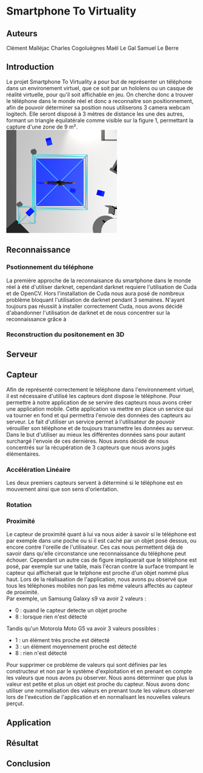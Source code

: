 # Smartphone To Virtuality
## Auteurs
Clément Malléjac
Charles Cogoluègnes
Maël Le Gal
Samuel Le Berre
## Introduction
Le projet Smartphone To Virtuality a pour but de représenter un téléphone dans un environement virtuel, que ce soit par un hololens ou un casque de réalité virtuelle, pour qu'il soit affichable en jeu.
On cherche donc a trouver le téléphone dans le monde réel et donc a reconnaitre son positionnement, afin de pouvoir déterminer sa position nous utiliserons 3 camera webcam logitech.
Elle seront disposé à 3 mètres de distance les une des autres, formant un triangle équilatérale comme visible sur la figure 1, permettant la capture d'une zone de 9 m².  
![alt text](/Rapport/assets/images/position_camera.png "Figure 1 : Position des caméras dans la pièces")

## Reconnaissance
### Psotionnement du téléphone
La première approche de la reconnaisance du smartphone dans le monde réel à été d'utiliser darknet, cependant darknet requiere l'utilisation de Cuda et de OpenCV. Hors l'installation de Cuda nous aura posé de nombreux problème bloquant l'utilisation de darknet pendant 3 semaines.
N'ayant toujours pas réussiit à installer correctement Cuda, nous avons décidé d'abandonner l'utilisation de darknet et de nous concentrer sur la reconnaissance grâce à 
### Reconstruction du positonement en 3D
## Serveur

## Capteur
Afin de représenté correctement le téléphone dans l'environnement virtuel, il est nécessaire d'utilisé les capteurs dont dispose le téléphone.
Pour permettre à notre application de se servire des capteurs nous avons créer une application mobile. 
Cette application va mettre en place un service qui va tourner en fond et qui permettra l'envoie des données des capteurs au serveur. Le fait d'utiliser un service permet à l'utilisateur de pouvoir vérouiller son téléphone et de toujours transmettre les données au serveur.
Dans le but d'utiliser au mieux les différentes données sans pour autant surchargé l'envoie de ces dernières. 
Nous avons décidé de nous concentrés sur la récupération de 3 capteurs que nous avons jugés élémentaires.

### Accélération Linéaire
Les deux premiers capteurs servent à déterminé si le téléphone est en mouvement ainsi que son sens d'orientation.
### Rotation

### Proximité
Le capteur de proximité quant à lui va nous aider à savoir si le téléphone est par exemple dans une poche ou si il est caché par un objet posé dessus, ou encore contre l'oreille de l'utilisateur. Ces cas nous permettent déjà de savoir dans qu'elle circonstance une reconnaissance du téléphone peut échouer.
Cependant un autre cas de figure impliquerait que le téléphone est posé, par exemple sur une table, mais l'écran contre la surface trompant le capteur qui afficherait que le telphone est proche d'un objet nommé plus haut.
Lors de la réalisaation de l'application, nous avons pu observé que tous les téléphones mobiles non pas les même valeurs affectés au capteur de proximité.  
Par exemple, un Samsung Galaxy s9 va avoir 2 valeurs :
* 0 :  quand le capteur detecte un objet proche 
* 8 :  lorsque rien n'est détecté  

Tandis qu'un Motorola Moto G5 va avoir 3 valeurs possibles : 
* 1 : un élément très proche est détecté
* 3 : un élément moyennement proche est détecté
* 8 : rien n'est détecté 

Pour supprimer ce problème de valeurs qui sont définies par les constructeur et non par le système d'exploitation et en prenant en compte les valeurs que nous avons pu observer. Nous aons déterminer que plus la valeur est petite et plus un objet est proche du capteur.
Nous avons donc utiliser une normalisation des valeurs en prenant toute les valeurs observer lors de l'exécution de l'application et en normalisant les nouvelles valeurs perçut.

 
## Application

## Résultat

## Conclusion
